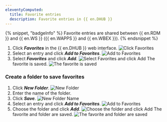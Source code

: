 ```yaml
---
eleventyComputed:
  title: Favorite entries
  description: Favorite entries in {{ en.DHUB }}
---
```

{% snippet, "badgeInfo" %}
Favorite entries are shared between {{ en.RDM }} and {{ en.WS }} ({{ en.WAPPS }} and {{ en.WBEX }}).
{% endsnippet %}

1. Click ***Favorites*** in the {{ en.DHUB }} web interface.
![Click Favorites](https://cdnweb.devolutions.net/docs/docs_en_hub_Hub6069.png)
1. Select an entry and click ***Add to Favorites***.
![Add to Favorites](https://cdnweb.devolutions.net/docs/docs_en_hub_Hub6067.png)
1. Select ***Favorites*** and click ***Add***.
![Select Favorites and click Add](https://cdnweb.devolutions.net/docs/docs_en_hub_Hub6071.png)
The favorite is saved.
![The favorite is saved](https://cdnweb.devolutions.net/docs/docs_en_hub_Hub6072.png)

### Create a folder to save favorites

1. Click ***New Folder***.
![New Folder](https://cdnweb.devolutions.net/docs/docs_en_hub_Hub6064.png)
1. Enter the name of the folder.
1. Click ***Save***.
![New Folder Name](https://cdnweb.devolutions.net/docs/docs_en_hub_Hub6065.png)
1. Select an entry and click ***Add to Favorites***.
![Add to Favorites](https://cdnweb.devolutions.net/docs/docs_en_hub_Hub6067.png)
6. Choose the folder and click ***Add***.
![Choose the folder and click Add](https://cdnweb.devolutions.net/docs/docs_en_hub_Hub6073.png)
The favorite and folder are saved.
![The favorite and folder are saved](https://cdnweb.devolutions.net/docs/docs_en_hub_Hub6070.png)
